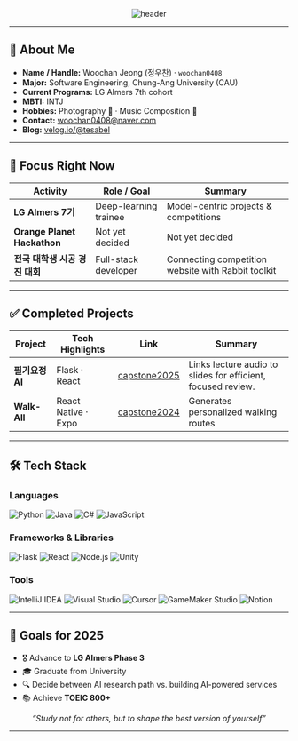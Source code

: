 <div align="center">

![header](https://capsule-render.vercel.app/api?type=waving&height=180&section=header&fontColor=FFFFFF&text=WOOCHAN0408&fontAlign=50&fontAlignY=45&desc=Software%20Engineering%20Student%20%7C%20AI-Driven%20Full-Stack%20Developer&descAlign=50&descAlignY=65&color=0:1e3c72,100:2a5298)


</div>

---

## 📍 About Me
- **Name / Handle:** Woochan Jeong (정우찬) · `woochan0408`
- **Major:** Software Engineering, Chung-Ang University (CAU)
- **Current Programs:** LG AImers 7th cohort  
- **MBTI:** INTJ  
- **Hobbies:** Photography 📸 · Music Composition 🎹  
- **Contact:** <woochan0408@naver.com>  
- **Blog:** [velog.io/@tesabel](https://velog.io/@tesabel/)

---

## 🚧 Focus Right Now
| Activity | Role / Goal | Summary |
| -------- | ----------- | ------- |
| **LG AImers 7기** | Deep-learning trainee | Model-centric projects & competitions |
| **Orange Planet Hackathon** | Not yet decided | Not yet decided |
| **전국 대학생 시공 경진 대회** | Full-stack developer | Connecting competition website with Rabbit toolkit |

---

## ✅ Completed Projects
| Project | Tech Highlights | Link | Summary |
| ----- | --------------- | ---- | ------- |
| **필기요정 AI** | Flask · React | [capstone2025](https://github.com/2025capstoneDesign/capstone-FE) | Links lecture audio to slides for efficient, focused review. |
| **Walk-All** | React Native · Expo | [capstone2024](https://github.com/cau-2024capstone/WalkAll-FE) | Generates personalized walking routes |

---

## 🛠 Tech Stack
### Languages
![Python](https://img.shields.io/badge/python-3776AB?style=for-the-badge&logo=python&logoColor=white)
![Java](https://img.shields.io/badge/java-ED8B00?style=for-the-badge&logo=openjdk&logoColor=white)
![C#](https://img.shields.io/badge/C%23-239120?style=for-the-badge&logo=csharp&logoColor=white)
![JavaScript](https://img.shields.io/badge/JavaScript-F7DF1E?style=for-the-badge&logo=javascript&logoColor=black)

### Frameworks & Libraries
![Flask](https://img.shields.io/badge/Flask-000000?style=for-the-badge&logo=flask&logoColor=white)
![React](https://img.shields.io/badge/React-61DAFB?style=for-the-badge&logo=react&logoColor=black)
![Node.js](https://img.shields.io/badge/Node.js-339933?style=for-the-badge&logo=node.js&logoColor=white)
![Unity](https://img.shields.io/badge/Unity-000000?style=for-the-badge&logo=unity&logoColor=white)

### Tools
![IntelliJ IDEA](https://img.shields.io/badge/IntelliJ_IDEA-000000?style=for-the-badge&logo=intellij-idea&logoColor=white)
![Visual Studio](https://img.shields.io/badge/Visual_Studio-5C2D91?style=for-the-badge&logo=visual-studio&logoColor=white)
![Cursor](https://img.shields.io/badge/Cursor-3024FF?style=for-the-badge&logo=data:image/svg+xml;base64,PHN2ZyB3aWR0aD0iMjQiIGhlaWdodD0iMjQiIGZpbGw9IndoaXRlIiB4bWxucz0iaHR0cDovL3d3dy53My5vcmcvMjAwMC9zdmciPjxwYXRoIGQ9Ik0xMS4zIDMuOGwtOC40IDMuN2MtMS4zLjUuNSAyLjggMS43IDIuOGg2LjhsLjMgNi44YzAgMS42IDIuNC4yIDEuNS0uNWwzLjgtOC40YzEuOS0xLjktMS0yLjMtMi0xbC04LjQtMy44em0tMSAzLjcgNiAyLjYtMi44IDYuMS0uMy02LjMtNi4yLS4zeiIvPjwvc3ZnPg==&logoColor=white)
![GameMaker Studio](https://img.shields.io/badge/GameMaker%20Studio-000000?style=for-the-badge&logo=yoyogames&logoColor=white)
![Notion](https://img.shields.io/badge/Notion-000000?style=for-the-badge&logo=notion&logoColor=white)

---

## 🎯 Goals for 2025
- 🎖️ Advance to **LG AImers Phase 3**
- 🎓 Graduate from University
- 🔍 Decide between AI research path vs. building AI-powered services
- 📚 Achieve **TOEIC 800+**

<div align="center">

*“Study not for others, but to shape the best version of yourself”*  

</div>

---
